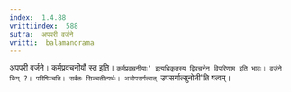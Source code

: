 ```yaml
---
index:  1.4.88
vrittiindex:  588
sutra:  अपपरी वर्जने
vritti:  balamanorama 
---
```


अपपरी वर्जने। कर्मप्रवचनीयौ स्त इति। `कर्मप्रवचनीयाः' इत्यधिकृतस्य द्विवचनेन विपरिणाम इति भावः। वर्जने किम् ?। परिषिञ्चति। सर्वतः सिञ्चतीत्यर्थः। अत्रोपसर्गत्वात् `उपसर्गात्सुनोती'ति षत्वम्। 

